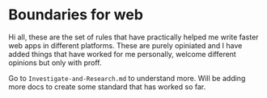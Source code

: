Boundaries for web
==================

Hi all, these are the set of rules that have practically helped me write faster web apps in different platforms.
These are purely opiniated and I have added things that have worked for me personally, welcome different opinions but only with proff.

Go to `Investigate-and-Research.md` to understand more. Will be adding more docs to create some standard that has worked so far.

